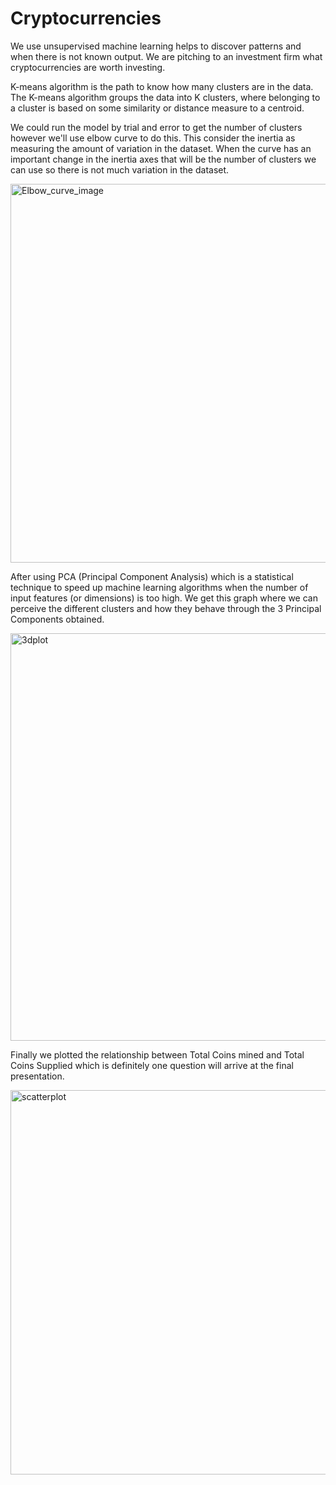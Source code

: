 # Cryptocurrencies

We use unsupervised machine learning helps to discover patterns and when there is not known output. We are pitching to an investment firm what cryptocurrencies are worth investing. 


K-means algorithm is the path to know how many clusters are in the data. The K-means algorithm groups the data into K clusters, where belonging to a cluster is based on some similarity or distance measure to a centroid.

We could run the model by trial and error to get the number of clusters however we'll use elbow curve to do this. This consider the inertia as measuring the amount of variation in the dataset. When the curve has an important change in the inertia axes that will be the number of clusters we can use so there is not much variation in the dataset.


<img width="606" alt="Elbow_curve_image" src="https://user-images.githubusercontent.com/31755703/171970241-3b553b53-5a4b-46af-9db4-0cad7b25ed4e.PNG">


After using PCA (Principal Component Analysis) which is a statistical technique to speed up machine learning algorithms when the number of input features (or dimensions) is too high. We get this graph where we can perceive the different clusters and how they behave through the 3 Principal Components obtained.


<img width="652" alt="3dplot" src="https://user-images.githubusercontent.com/31755703/171970243-855a040e-0623-44d8-8b21-cd0fdca76e2d.PNG">

Finally we plotted the relationship between Total Coins mined and Total Coins Supplied which is definitely one question will arrive at the final presentation.

<img width="615" alt="scatterplot" src="https://user-images.githubusercontent.com/31755703/171970250-5c691bca-e1a9-4763-b7c3-f767ea3161c0.PNG">
